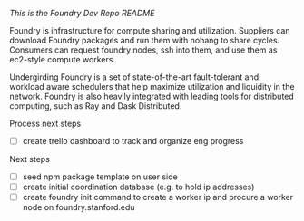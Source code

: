 *This is the Foundry Dev Repo README*

Foundry is infrastructure for compute sharing and utilization. Suppliers can download Foundry packages and run them with nohang to share cycles. Consumers can request foundry nodes, ssh into them, and use them as ec2-style compute workers.

Undergirding Foundry is a set of state-of-the-art fault-tolerant and workload aware schedulers that help maximize utilization and liquidity in the network. Foundry is also heavily integrated with leading tools for distributed computing, such as Ray and Dask Distributed.

Process next steps
- [ ] create trello dashboard to track and  organize eng progress

Next steps
- [ ] seed npm package template on user side
- [ ] create initial coordination database (e.g. to hold ip addresses)
- [ ] create foundry init command to create a worker ip and procure a worker node on foundry.stanford.edu
